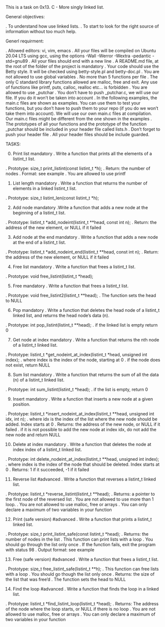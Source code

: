 This is a task on 0x13. C - More singly linked list.

General objectives:

. To understand how use linked lists.
. To start to look for the right source of information without too much help.

Generl requirment:

. Allowed editors: vi, vim, emacs
. All your files will be compiled on Ubuntu 20.04 LTS using gcc, using the options -Wall -Werror -Wextra -pedantic -std=gnu89
. All your files should end with a new line
. A README.md file, at the root of the folder of the project is mandatory
. Your code should use the Betty style. It will be checked using betty-style.pl and betty-doc.pl
. You are not allowed to use global variables
. No more than 5 functions per file
. The only C standard library functions allowed are malloc, free and exit. Any use of functions like printf, puts, calloc, realloc etc… is forbidden
. You are allowed to use _putchar
. You don’t have to push _putchar.c, we will use our file. If you do it won’t be taken into account
. In the following examples, the main.c files are shown as examples. You can use them to test your functions, but you don’t have to push them to your repo (if you do we won’t take them into account). We will use our own main.c files at compilation. Our main.c files might be different from the one shown in the examples
. The prototypes of all your functions and the prototype of the function _putchar should be included in your header file called lists.h
. Don’t forget to push your header file
. All your header files should be include guarded.

TASKS:

0. Print list
mandatory
. Write a function that prints all the elements of a listint_t list.

. Prototype: size_t print_listint(const listint_t *h);
. Return: the number of nodes
. Format: see example
. You are allowed to use printf

1. List length
mandatory
. Write a function that returns the number of elements in a linked listint_t list.

. Prototype: size_t listint_len(const listint_t *h);

2. Add node
mandatory
.Write a function that adds a new node at the beginning of a listint_t list.

. Prototype: listint_t *add_nodeint(listint_t **head, const int n);
. Return: the address of the new element, or NULL if it failed

3. Add node at the end
mandatory
. Write a function that adds a new node at the end of a listint_t list.

. Prototype: listint_t *add_nodeint_end(listint_t **head, const int n);
. Return: the address of the new element, or NULL if it failed

4. Free list
mandatory
. Write a function that frees a listint_t list.

. Prototype: void free_listint(listint_t *head);

5. Free
mandatory
. Write a function that frees a listint_t list.

. Prototype: void free_listint2(listint_t **head);
. The function sets the head to NULL

6. Pop
mandatory
. Write a function that deletes the head node of a listint_t linked list, and returns the head node’s data (n).

. Prototype: int pop_listint(listint_t **head);
. if the linked list is empty return 0

7. Get node at index
mandatory
. Write a function that returns the nth node of a listint_t linked list.

. Prototype: listint_t *get_nodeint_at_index(listint_t *head, unsigned int index);
. where index is the index of the node, starting at 0
. if the node does not exist, return NULL

8. Sum list
mandatory
. Write a function that returns the sum of all the data (n) of a listint_t linked list.

. Prototype: int sum_listint(listint_t *head);
. if the list is empty, return 0

9. Insert
mandatory
. Write a function that inserts a new node at a given position.

. Prototype: listint_t *insert_nodeint_at_index(listint_t **head, unsigned int idx, int n);
. where idx is the index of the list where the new node should be added. Index starts at 0
. Returns: the address of the new node, or NULL if it failed
. if it is not possible to add the new node at index idx, do not add the new node and return NULL

10. Delete at index
mandatory
. Write a function that deletes the node at index index of a listint_t linked list.

. Prototype: int delete_nodeint_at_index(listint_t **head, unsigned int index);
. where index is the index of the node that should be deleted. Index starts at 0
. Returns: 1 if it succeeded, -1 if it failed

11. Reverse list
#advanced
. Write a function that reverses a listint_t linked list.

. Prototype: listint_t *reverse_listint(listint_t **head);
. Returns: a pointer to the first node of the reversed list
. You are not allowed to use more than 1 loop.
. You are not allowed to use malloc, free or arrays
. You can only declare a maximum of two variables in your function

12. Print (safe version)
#advanced
. Write a function that prints a listint_t linked list.

. Prototype: size_t print_listint_safe(const listint_t *head);
. Returns: the number of nodes in the list
. This function can print lists with a loop
. You should go through the list only once
. If the function fails, exit the program with status 98
. Output format: see example

13. Free (safe version)
#advanced
. Write a function that frees a listint_t list.

. Prototype: size_t free_listint_safe(listint_t **h);
. This function can free lists with a loop
. You should go though the list only once
. Returns: the size of the list that was free’d
. The function sets the head to NULL

14. Find the loop
#advanced
. Write a function that finds the loop in a linked list.

. Prototype: listint_t *find_listint_loop(listint_t *head);
. Returns: The address of the node where the loop starts, or NULL if there is no loop
. You are not allowed to use malloc, free or arrays
. You can only declare a maximum of two variables in your function
